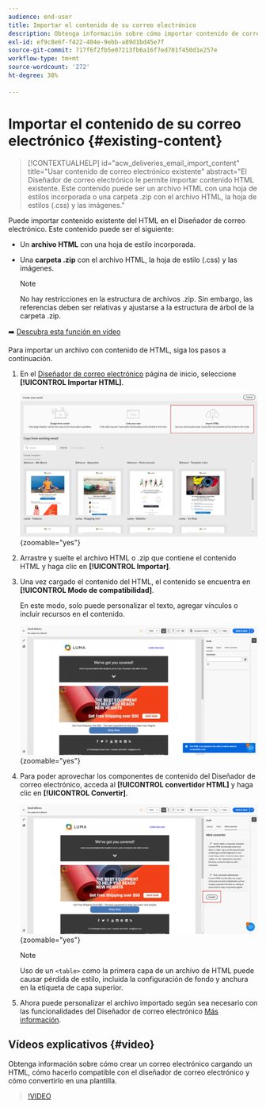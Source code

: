 ```yaml
---
audience: end-user
title: Importar el contenido de su correo electrónico
description: Obtenga información sobre cómo importar contenido de correo electrónico
exl-id: ef9c8e6f-f422-404e-9ebb-a89d1bd45e7f
source-git-commit: 717f6f2fb5e07213fb6a16f7ed701f450d1e257e
workflow-type: tm+mt
source-wordcount: '272'
ht-degree: 38%

---
```


# Importar el contenido de su correo electrónico {#existing-content}

>[!CONTEXTUALHELP]
>id="acw_deliveries_email_import_content"
>title="Usar contenido de correo electrónico existente"
>abstract="El Diseñador de correo electrónico le permite importar contenido HTML existente. Este contenido puede ser un archivo HTML con una hoja de estilos incorporada o una carpeta .zip con el archivo HTML, la hoja de estilos (.css) y las imágenes."

Puede importar contenido existente del HTML en el Diseñador de correo electrónico. Este contenido puede ser el siguiente:

* Un **archivo HTML** con una hoja de estilo incorporada.
* Una **carpeta .zip** con el archivo HTML, la hoja de estilo (.css) y las imágenes.

  >[!NOTE]
  >
  >No hay restricciones en la estructura de archivos .zip. Sin embargo, las referencias deben ser relativas y ajustarse a la estructura de árbol de la carpeta .zip.

➡️ [Descubra esta función en vídeo](#video)

Para importar un archivo con contenido de HTML, siga los pasos a continuación.

1. En el [Diseñador de correo electrónico](get-started-email-designer.md) página de inicio, seleccione **[!UICONTROL Importar HTML]**.

   ![](assets/html-import.png){zoomable="yes"}

1. Arrastre y suelte el archivo HTML o .zip que contiene el contenido HTML y haga clic en **[!UICONTROL Importar]**.

1. Una vez cargado el contenido del HTML, el contenido se encuentra en **[!UICONTROL Modo de compatibilidad]**.

   En este modo, solo puede personalizar el texto, agregar vínculos o incluir recursos en el contenido.

   ![](assets/html-imported.png){zoomable="yes"}

1. Para poder aprovechar los componentes de contenido del Diseñador de correo electrónico, acceda al **[!UICONTROL convertidor HTML]** y haga clic en **[!UICONTROL Convertir]**.

   ![](assets/html-imported-2.png){zoomable="yes"}

   >[!NOTE]
   >
   > Uso de un `<table>` como la primera capa de un archivo de HTML puede causar pérdida de estilo, incluida la configuración de fondo y anchura en la etiqueta de capa superior.

1. Ahora puede personalizar el archivo importado según sea necesario con las funcionalidades del Diseñador de correo electrónico [Más información](content-components.md).

## Vídeos explicativos {#video}

Obtenga información sobre cómo crear un correo electrónico cargando un HTML, cómo hacerlo compatible con el diseñador de correo electrónico y cómo convertirlo en una plantilla.

>[!VIDEO](https://video.tv.adobe.com/v/3427633/?quality=12)
